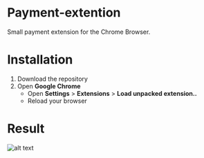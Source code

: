 # Payment-extention

Small payment extension for the Chrome Browser.

# Installation

1.   Download the repository
2.   Open **Google Chrome**
        - Open **Settings** > **Extensions** > **Load unpacked extension..**
        - Reload your browser
        
# Result
![alt text](../payment-extention/payment-example.png "Payment Extension Example") 